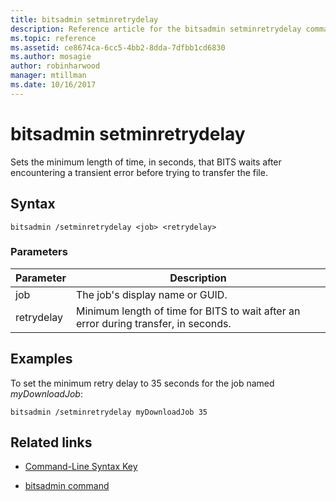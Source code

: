 ```yaml
---
title: bitsadmin setminretrydelay
description: Reference article for the bitsadmin setminretrydelay command, which sets the minimum length of time, in seconds, that BITS waits after encountering a transient error before trying to transfer the file.
ms.topic: reference
ms.assetid: ce8674ca-6cc5-4bb2-8dda-7dfbb1cd6830
ms.author: mosagie
author: robinharwood
manager: mtillman
ms.date: 10/16/2017
---
```


# bitsadmin setminretrydelay

Sets the minimum length of time, in seconds, that BITS waits after encountering a transient error before trying to transfer the file.

## Syntax

```
bitsadmin /setminretrydelay <job> <retrydelay>
```

### Parameters

| Parameter | Description |
| --------- | ----------- |
| job | The job's display name or GUID. |
| retrydelay | Minimum length of time for BITS to wait after an error during transfer, in seconds. |

## Examples

To set the minimum retry delay to 35 seconds for the job named *myDownloadJob*:

```
bitsadmin /setminretrydelay myDownloadJob 35
```

## Related links

- [Command-Line Syntax Key](command-line-syntax-key.md)

- [bitsadmin command](bitsadmin.md)
